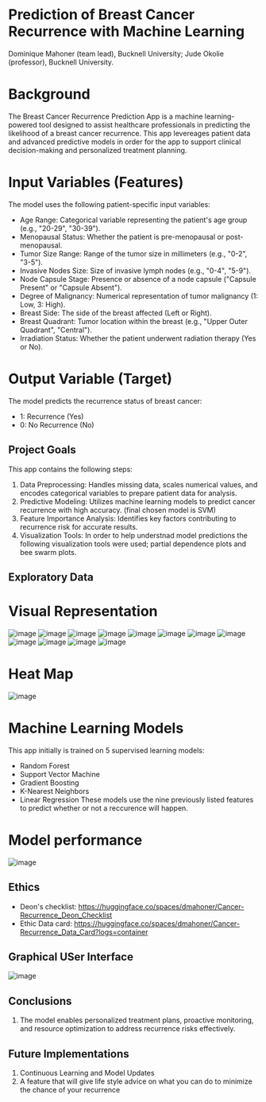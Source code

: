 # Prediction of Breast Cancer Recurrence with Machine Learning
Dominique Mahoner (team lead), Bucknell University; Jude Okolie (professor), Bucknell University. 
# Background
The Breast Cancer Recurrence Prediction App is a machine learning-powered tool designed to assist healthcare professionals in predicting the likelihood of a breast cancer recurrence. This app levereages patient data and advanced predictive models in order for the app to support clinical decision-making and personalized treatment planning.

# Input Variables (Features)
The model uses the following patient-specific input variables:
- Age Range: Categorical variable representing the patient's age group (e.g., "20-29", "30-39").
- Menopausal Status: Whether the patient is pre-menopausal or post-menopausal.
- Tumor Size Range: Range of the tumor size in millimeters (e.g., "0-2", "3-5").
- Invasive Nodes Size: Size of invasive lymph nodes (e.g., "0-4", "5-9").
- Node Capsule Stage: Presence or absence of a node capsule ("Capsule Present" or "Capsule Absent").
- Degree of Malignancy: Numerical representation of tumor malignancy (1: Low, 3: High).
- Breast Side: The side of the breast affected (Left or Right).
- Breast Quadrant: Tumor location within the breast (e.g., "Upper Outer Quadrant", "Central").
- Irradiation Status: Whether the patient underwent radiation therapy (Yes or No).

# Output Variable (Target)
The model predicts the recurrence status of breast cancer:
- 1: Recurrence (Yes)
- 0: No Recurrence (No)

## Project Goals
This app contains the following steps: 
1. Data Preprocessing: Handles missing data, scales numerical values, and encodes categorical variables to prepare patient data for analysis.
2. Predictive Modeling:  Utilizes machine learning models to predict cancer recurrence with high accuracy. (final chosen model is SVM)
3. Feature Importance Analysis: Identifies key factors contributing to recurrence risk for accurate results.
4. Visualization Tools: In order to help understnad model predictions the following visualization tools were used; partial dependence plots and bee swarm plots.

## Exploratory Data
# Visual Representation 
![image](https://github.com/user-attachments/assets/9b4f7283-e373-44ca-97bc-392d2f840226)
![image](https://github.com/user-attachments/assets/11d057eb-bdbf-4b67-8ccc-59d74596f32c)
![image](https://github.com/user-attachments/assets/c154eeb5-2a9a-4870-b6df-ae2ea8efce75)
![image](https://github.com/user-attachments/assets/6f5abc74-8be8-4415-a11c-15362ac0b583)
![image](https://github.com/user-attachments/assets/4ac67d27-1e52-4e69-b5f8-36a6c1d32d76)
![image](https://github.com/user-attachments/assets/f31dbbc6-e738-442b-a736-2472a608fbbe)
![image](https://github.com/user-attachments/assets/08746cf5-182a-45c8-8293-6548b1ba486e)
![image](https://github.com/user-attachments/assets/3cd6310d-f8bd-4246-88e6-c00339bf0394)
![image](https://github.com/user-attachments/assets/35cd19a4-8271-4508-bdfc-8ee310fbb9e4)
![image](https://github.com/user-attachments/assets/a869bda9-7204-4069-9865-e4282d2a4eae)
![image](https://github.com/user-attachments/assets/39b2c08f-5bf3-4d6a-a829-b45e7ece549a)
![image](https://github.com/user-attachments/assets/d445089f-6af0-49f2-80c2-9dda530a8766)




# Heat Map
![image](https://github.com/user-attachments/assets/18478ce3-69c3-4953-9801-296ecf1a971a)


# Machine Learning Models
This app initially is trained on 5 supervised learning models: 
- Random Forest
- Support Vector Machine
- Gradient Boosting
- K-Nearest Neighbors
- Linear Regression
These models use the nine previously listed features to predict whether or not a reccurence will happen.

# Model performance

![image](https://github.com/user-attachments/assets/05579786-62f1-496c-9b62-83e836e81a26)

## Ethics
- Deon's checklist: https://huggingface.co/spaces/dmahoner/Cancer-Recurrence_Deon_Checklist
- Ethic Data card: https://huggingface.co/spaces/dmahoner/Cancer-Recurrence_Data_Card?logs=container

## Graphical USer Interface
![image](https://github.com/user-attachments/assets/fa3cd459-1c03-43f7-84ea-542076cba604)

## Conclusions
1. The model enables personalized treatment plans, proactive monitoring, and resource optimization to address recurrence risks effectively.

## Future Implementations
1. Continuous Learning and Model Updates
2. A feature that will give life style advice on what you can do to minimize the chance of your recurrence
